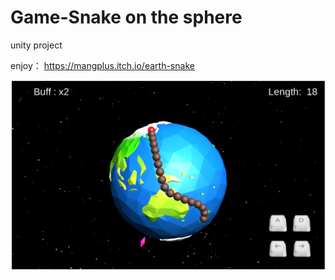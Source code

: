 # Game-Snake on the sphere
unity project

enjoy：
https://mangplus.itch.io/earth-snake

![image](https://github.com/QianMang/Game-Snake-on-the-sphere/blob/master/20190226181634.png)


